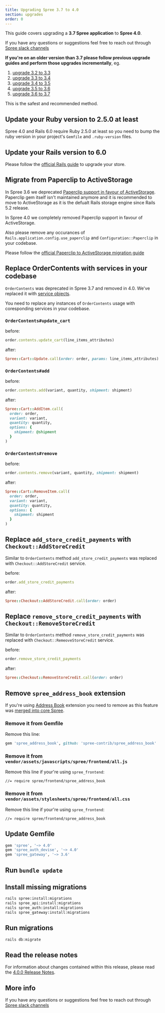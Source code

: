 ```yaml
---
title: Upgrading Spree 3.7 to 4.0
section: upgrades
order: 0
---
```


This guide covers upgrading a **3.7 Spree application** to **Spree 4.0**. 

If you have any questions or suggestions feel free to reach out through [Spree slack channels](http://slack.spreecommerce.org/)

**If you're on an older version than 3.7 please follow previous upgrade guides and perform those upgrades incrementally**, eg.

1. [upgrade 3.2 to 3.3](/developer/upgrades/three-dot-two-to-three-dot-three.html)
2. [upgrade 3.3 to 3.4](/developer/upgrades/three-dot-three-to-three-dot-four.html)
3. [upgrade 3.4 to 3.5](/developer/upgrades/three-dot-four-to-three-dot-five.html)
4. [upgrade 3.5 to 3.6](/developer/upgrades/three-dot-five-to-three-dot-six.html)
5. [upgrade 3.6 to 3.7](/developer/upgrades/three-dot-six-to-three-dot-seven.html)

This is the safest and recommended method.

## Update your Ruby version to 2.5.0 at least

Spree 4.0 and Rails 6.0 require Ruby 2.5.0 at least so you need to bump the ruby version in your project's `Gemfile` and `.ruby-version` files.

## Update your Rails version to 6.0

Please follow the
[official Rails guide](https://edgeguides.rubyonrails.org/upgrading_ruby_on_rails.html#upgrading-from-rails-5-2-to-rails-6-0)
to upgrade your store.

## Migrate from Paperclip to ActiveStorage

In Spree 3.6 we deprecated [Paperclip support in favour of ActiveStorage](/release_notes/3_6_0.html#active-storage-support). Paperclip gem itself isn't maintained anymore and it is recommended to move to ActiveStorage as it is the defualt Rails storage engine since Rails 5.2 release.

In Spree 4.0 we completely removed Paperclip support in favour of ActiveStorage.

Also please remove any occurances of `Rails.application.config.use_paperclip` and `Configuration::Paperclip` in your codebase.

Please follow the [official Paperclip to ActiveStorage migration guide](https://github.com/thoughtbot/paperclip/blob/master/MIGRATING.md)

## Replace OrderContents with services in your codebase

`OrderContents` was deprecated in Spree 3.7 and removed in 4.0. We've replaced it with [service objects](/release_notes/3_7_0.html#service-oriented-architecture).

You need to replace any instances of `OrderContents` usage with coresponding services in your codebase.

### `OrderContents#update_cart`

before:

```ruby
order.contents.update_cart(line_items_attributes)
```

after:

```ruby
Spree::Cart::Update.call(order: order, params: line_items_attributes)
```

### `OrderContents#add`

before:

```ruby
order.contents.add(variant, quantity, shipment: shipment)
```

after:

```ruby
Spree::Cart::AddItem.call(
  order: order,
  variant: variant,
  quantity: quantity,
  options: {
    shipment: @shipment
  }
)
```

### `OrderContents#remove`

before:

```ruby
order.contents.remove(variant, quantity, shipment: shipment)
```

after:

```ruby
Spree::Cart::RemoveItem.call(
  order: order,
  variant: variant,
  quantity: quantity,
  options: {
    shipment: shipment
  }
)
```

## Replace `add_store_credit_payments` with `Checkout::AddStoreCredit`

Similar to `OrderContents` method `add_store_credit_payments` was replaced with `Checkout::AddStoreCredit` service.

before:

```ruby
order.add_store_credit_payments
```

after:

```ruby
Spree::Checkout::AddStoreCredit.call(order: order)
```

## Replace `remove_store_credit_payments` with `Checkout::RemoveStoreCredit`

Similar to `OrderContents` method `remove_store_credit_payments` was replaced with `Checkout::RemeoveStoreCredit` service.

before:

```ruby
order.remove_store_credit_payments
```

after:

```ruby
Spree::Checkout::RemoveStoreCredit.call(order: order)
```

## Remove `spree_address_book` extension

If you're using [Address Book](https://github.com/spree-contrib/spree_address_book) extension you need to remove as this feature was [merged into core Spree](/release_notes/4_0_0.html#address-book-support).

### Remove it from Gemfile

Remove this line:

```ruby
gem 'spree_address_book', github: 'spree-contrib/spree_address_book'
```

### Remove it from `vendor/assets/javascripts/spree/frontend/all.js`

Remove this line if your're using `spree_frontend`:

```
//= require spree/frontend/spree_address_book
```

### Remove it from `vendor/assets/stylesheets/spree/frontend/all.css`

Remove this line if your're using `spree_frontend`:

```
//= require spree/frontend/spree_address_book
```

## Update Gemfile

```ruby
gem 'spree', '~> 4.0'
gem 'spree_auth_devise', '~> 4.0'
gem 'spree_gateway', '~> 3.6'
```

## Run `bundle update`

## Install missing migrations

```bash
rails spree:install:migrations
rails spree_api:install:migrations
rails spree_auth:install:migrations
rails spree_gateway:install:migrations
```

## Run migrations

```bash
rails db:migrate
```

## Read the release notes

For information about changes contained within this release, please read the [4.0.0 Release Notes](https://guides.spreecommerce.org/release_notes/spree_4_0_0.html).

## More info

If you have any questions or suggestions feel free to reach out through [Spree slack channels](http://slack.spreecommerce.org/)

